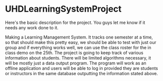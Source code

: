 # UHDLearningSystemProject

Here's the basic description for the project. You guys let me know if it needs any work done to it.

Making a Learning Management System. It tracks one semester at a time, so that should make this pretty
easy, we should be able to test with just our group and if everything works well, we can use the class
roster for the in class demo on the 25th. The project is going to keep track of various information
about students. There will be limited algorithms necessary, it will be mostly just a data output program.
The program will work as an offline application and users will be able to log in provided they are students
or instructors in the same database outputting the information stated above.

